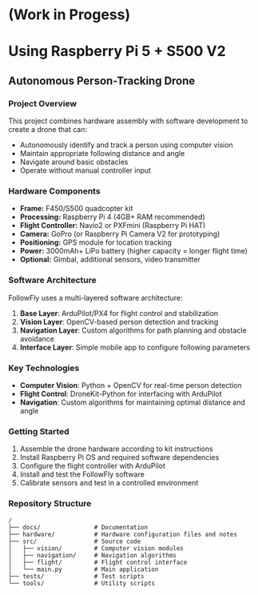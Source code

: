 # (Work in Progess) 

# Using Raspberry Pi 5 + S500 V2

## Autonomous Person-Tracking Drone

### Project Overview

This project combines hardware assembly with software development to create a drone that can:
- Autonomously identify and track a person using computer vision
- Maintain appropriate following distance and angle
- Navigate around basic obstacles
- Operate without manual controller input

### Hardware Components

- **Frame:** F450/S500 quadcopter kit
- **Processing:** Raspberry Pi 4 (4GB+ RAM recommended)
- **Flight Controller:** Navio2 or PXFmini (Raspberry Pi HAT)
- **Camera:** GoPro (or Raspberry Pi Camera V2 for prototyping)
- **Positioning:** GPS module for location tracking
- **Power:** 3000mAh+ LiPo battery (higher capacity = longer flight time)
- **Optional:** Gimbal, additional sensors, video transmitter

### Software Architecture

FollowFly uses a multi-layered software architecture:

1. **Base Layer**: ArduPilot/PX4 for flight control and stabilization
2. **Vision Layer**: OpenCV-based person detection and tracking
3. **Navigation Layer**: Custom algorithms for path planning and obstacle avoidance
4. **Interface Layer**: Simple mobile app to configure following parameters

### Key Technologies

- **Computer Vision**: Python + OpenCV for real-time person detection
- **Flight Control**: DroneKit-Python for interfacing with ArduPilot
- **Navigation**: Custom algorithms for maintaining optimal distance and angle

### Getting Started

1. Assemble the drone hardware according to kit instructions
2. Install Raspberry Pi OS and required software dependencies
3. Configure the flight controller with ArduPilot
4. Install and test the FollowFly software
5. Calibrate sensors and test in a controlled environment

### Repository Structure

```
/
├── docs/               # Documentation
├── hardware/           # Hardware configuration files and notes
├── src/                # Source code
│   ├── vision/         # Computer vision modules
│   ├── navigation/     # Navigation algorithms
│   ├── flight/         # Flight control interface
│   └── main.py         # Main application
├── tests/              # Test scripts
└── tools/              # Utility scripts
```
